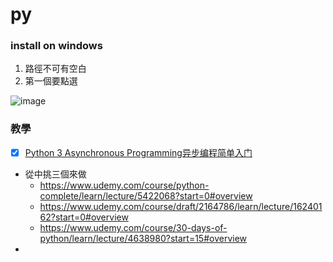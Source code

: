 # py

### install on windows
1. 路徑不可有空白
2. 第一個要點選

![image](https://user-images.githubusercontent.com/11582103/180693559-2ae98a61-c6f3-4ff3-a4da-06b941938820.png)

### 教學
* [x] [Python 3 Asynchronous Programming异步编程简单入门](https://www.udemy.com/course/python-3-asynchronous-programming/)
* 從中挑三個來做
  * https://www.udemy.com/course/python-complete/learn/lecture/5422068?start=0#overview
  * https://www.udemy.com/course/draft/2164786/learn/lecture/16240162?start=0#overview
  * https://www.udemy.com/course/30-days-of-python/learn/lecture/4638980?start=15#overview
* 
